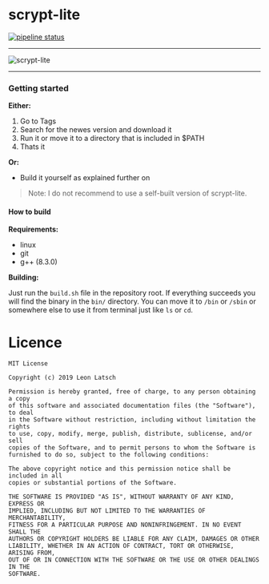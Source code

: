 # scrypt-lite

[![pipeline status](https://gitlab.com/leonlatsch/scrypt-lite/badges/master/pipeline.svg)](https://gitlab.com/leonlatsch/scrypt-lite/commits/master)

----

![scrypt-lite](/uploads/d9981d2740c931b2764c05fb31057a44/scrypt.png)

----

### Getting started

**Either:**

1. Go to Tags
2. Search for the newes version and download it
3. Run it or move it to a directory that is included in $PATH
4. Thats it

**Or:**

- Build it yourself as explained further on

> Note: I do not recommend to use a self-built version of scrypt-lite.



#### How to build



**Requirements:**

- linux
- git
- g++ (8.3.0)



**Building:**

Just run the `build.sh` file in the repository root. If everything succeeds you will find the binary in the `bin/` directory. You can move it to `/bin` or `/sbin` or somewhere else to use it from terminal just like `ls` or `cd`.

Licence
=======

    MIT License

    Copyright (c) 2019 Leon Latsch

    Permission is hereby granted, free of charge, to any person obtaining a copy
    of this software and associated documentation files (the "Software"), to deal
    in the Software without restriction, including without limitation the rights
    to use, copy, modify, merge, publish, distribute, sublicense, and/or sell
    copies of the Software, and to permit persons to whom the Software is
    furnished to do so, subject to the following conditions:

    The above copyright notice and this permission notice shall be included in all
    copies or substantial portions of the Software.

    THE SOFTWARE IS PROVIDED "AS IS", WITHOUT WARRANTY OF ANY KIND, EXPRESS OR
    IMPLIED, INCLUDING BUT NOT LIMITED TO THE WARRANTIES OF MERCHANTABILITY,
    FITNESS FOR A PARTICULAR PURPOSE AND NONINFRINGEMENT. IN NO EVENT SHALL THE
    AUTHORS OR COPYRIGHT HOLDERS BE LIABLE FOR ANY CLAIM, DAMAGES OR OTHER
    LIABILITY, WHETHER IN AN ACTION OF CONTRACT, TORT OR OTHERWISE, ARISING FROM,
    OUT OF OR IN CONNECTION WITH THE SOFTWARE OR THE USE OR OTHER DEALINGS IN THE
    SOFTWARE.
